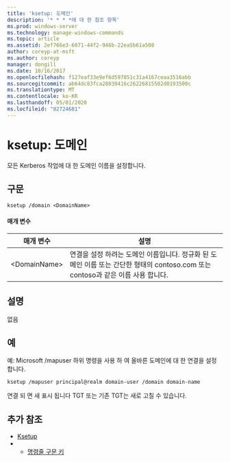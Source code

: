 ```yaml
---
title: 'ksetup: 도메인'
description: '* * * *에 대 한 참조 항목'
ms.prod: windows-server
ms.technology: manage-windows-commands
ms.topic: article
ms.assetid: 2ef766e3-6071-44f2-946b-22ea5b61a508
author: coreyp-at-msft
ms.author: coreyp
manager: dongill
ms.date: 10/16/2017
ms.openlocfilehash: f127eaf33e9ef6d597851c31a4167ceaa3516abb
ms.sourcegitcommit: ab64dc83fca28039416c26226815502d0193500c
ms.translationtype: MT
ms.contentlocale: ko-KR
ms.lasthandoff: 05/01/2020
ms.locfileid: "82724681"
---
```

# <a name="ksetupdomain"></a>ksetup: 도메인



모든 Kerberos 작업에 대 한 도메인 이름을 설정합니다.

## <a name="syntax"></a>구문

```
ksetup /domain <DomainName>
```

#### <a name="parameters"></a>매개 변수

|매개 변수|설명|
|---------|-----------|
|\<DomainName>|연결을 설정 하려는 도메인 이름입니다. 정규화 된 도메인 이름 또는 간단한 형태의 contoso.com 또는 contoso과 같은 이름 사용 합니다.|

## <a name="remarks"></a>설명

없음

## <a name="examples"></a>예

예: Microsoft /mapuser 하위 명령을 사용 하 여 올바른 도메인에 대 한 연결을 설정 합니다.
```
ksetup /mapuser principal@realm domain-user /domain domain-name
```
연결 되 면 새 표시 됩니다 TGT 또는 기존 TGT는 새로 고칠 수 있습니다.

## <a name="additional-references"></a>추가 참조

-   [Ksetup](ksetup.md)
-   - [명령줄 구문 키](command-line-syntax-key.md)